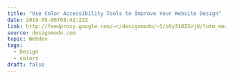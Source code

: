 ```yaml
---
title: "Use Color Accessibility Tools to Improve Your Website Design"
date: 2019-05-06T08:42:22Z
link: http://feedproxy.google.com/~r/designmodo/~3/oSy31DZXVjU/?utm_medium=RSS&utm_source=news.12bit.vn
source: designmodo.com
topic: Webdev
tags:
  - Design
  - colors
draft: false
---
```

